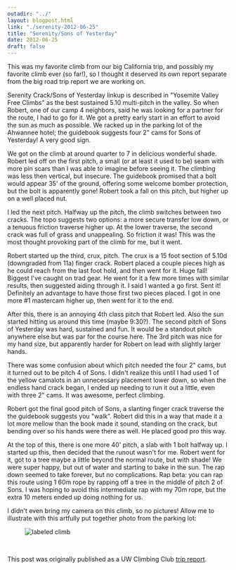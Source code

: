 ```yaml
---
outadir: "../"
layout: blogpost.html
link: "./serenity-2012-06-25"
title: "Serenity/Sons of Yesterday"
date: 2012-06-25
draft: false
---
```


This was my favorite climb from our big California trip, and possibly my favorite climb ever (so far!), so I thought it deserved its own report separate from the big road trip report we are working on.

Serenity Crack/Sons of Yesterday linkup is described in "Yosemite Valley Free Climbs" as the best sustained 5.10 multi-pitch in the valley. So when Robert, one of our camp 4 neighbors, said he was looking for a partner for the route, I had to go for it. We got a pretty early start in an effort to avoid the sun as much as possible. We racked up in the parking lot of the Ahwannee hotel; the guidebook suggests four 2" cams for Sons of Yesterday! A very good sign. 

We got on the climb at around quarter to 7 in delicious wonderful shade. Robert led off on the first pitch, a small (or at least it used to be) seam with more pin scars than I was able to imagine before seeing it. The climbing was less then vertical, but insecure. The guidebook promised that a bolt would appear 35' of the ground, offering some welcome bomber protection, but the bolt is apparently gone! Robert took a fall on this pitch, but higher up on a well placed nut.

I led the next pitch. Halfway up the pitch, the climb switches between two cracks. The topo suggests two options: a more secure transfer low down, or a tenuous friction traverse higher up. At the lower traverse, the second crack was full of grass and unappealing. So friction it was! This was the most thought provoking part of the climb for me, but it went.

Robert started up the third, crux, pitch. The crux is a 15 foot section of 5.10d (downgraded from 11a) finger crack. Robert placed a couple pieces high as he could reach from the last foot hold, and then went for it. Huge fall! Biggest I've caught on trad gear. He went for it a few more times with similar results, then suggested aiding through it. I said I wanted a go first. Sent it! Definitely an advantage to have those first two pieces placed. I got in one more #1 mastercam higher up, then went for it to the end.

After this, there is an annoying 4th class pitch that Robert led. Also the sun started hitting us around this time (maybe 9:30?). The second pitch of Sons of Yesterday was hard, sustained and fun. It would be a standout pitch anywhere else but was par for the course here. The 3rd pitch was nice for my hand size, but apparently harder for Robert on lead with slightly larger hands.

There was some confusion about which pitch needed the four 2" cams, but it turned out to be pitch 4 of Sons. I didn't realize this until I had used 1 of the yellow camalots in an unnecessary placement lower down, so when the endless hand crack began, I ended up needing to run it out a little, even with three 2" cams. It was awesome, perfect climbing.

Robert got the final good pitch of Sons, a slanting finger crack traverse the the guidebook suggests you "walk". Robert did this in a way that made it a lot more mellow than the book made it sound, standing on the crack, but bending over so his hands were there as well. He placed good pro this way.

At the top of this, there is one more 40' pitch, a slab with 1 bolt halfway up. I started up this, then decided that the runout wasn't for me. Robert went for it, got to a tree maybe a little beyond the normal route, but with shade! We were super happy, but out of water and starting to bake in the sun. The rap down seemed to take forever, but no complications. Rap beta: you can rap this route using 1 60m rope by rapping off a tree in the middle of pitch 2 of Sons. I was hoping to avoid this intermediate rap with my 70m rope, but the extra 10 meters ended up doing nothing for us.

I didn't even bring my camera on this climb, so no pictures! Allow me to illustrate with this artfully put together photo from the parking lot:

<figure class='special'><img class='special' src="image1.jpg" alt="labeled climb"></figure>

<br><p class='attribution'>This post was originally published as a UW Climbing Club [trip report](http://students.washington.edu/climb/forum/viewtopic.php?f=27&t=6940).</p>

